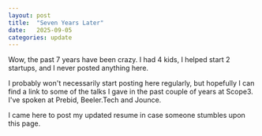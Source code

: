 ```yaml
---
layout: post
title:  "Seven Years Later"
date:   2025-09-05
categories: update
---
```


Wow, the past 7 years have been crazy. I had 4 kids, I helped start 2 startups, and I never posted anything here.

I probably won't necessarily start posting here regularly, but hopefully I can find a link to some of the talks I gave in the past couple of years at Scope3. I've spoken at Prebid, Beeler.Tech and Jounce.

I came here to post my updated resume in case someone stumbles upon this page.